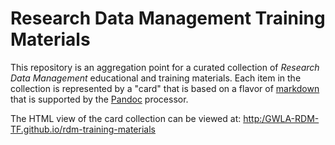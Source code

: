 # Research Data Management Training Materials

This repository is an aggregation point for a curated collection of *Research Data Management* educational and training materials. Each item in the collection is represented by a "card" that is based on a flavor of [markdown](https://daringfireball.net/projects/markdown/syntax) that is supported by the [Pandoc](https://pandoc.org/MANUAL.html) processor. 

The HTML view of the card collection can be viewed at: [http:/GWLA-RDM-TF.github.io/rdm-training-materials](http:/GWLA-RDM-TF.github.io/rdm-training-materials)



